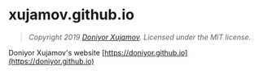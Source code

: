 # xujamov.github.io

> *Copyright 2019 [Doniyor Xujamov](https://doniyor.github.io). Licensed under the MIT license.*

Doniyor Xujamov's website [https://doniyor.github.io](https://doniyor.github.io)
